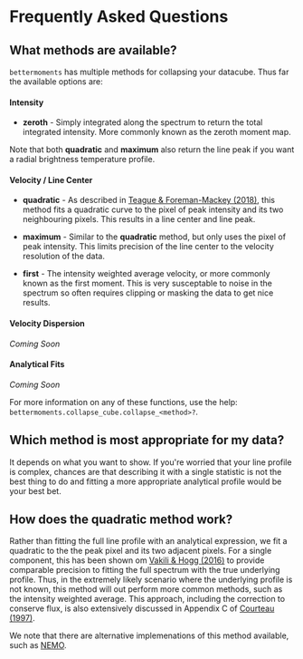 # Frequently Asked Questions

## What methods are available?

`bettermoments` has multiple methods for collapsing your datacube. Thus far the available options are:

#### Intensity

* **zeroth** - Simply integrated along the spectrum to return the total integrated intensity. More commonly known as the zeroth moment map.

Note that both **quadratic** and **maximum** also return the line peak if you want a radial brightness temperature profile.

#### Velocity / Line Center

* **quadratic** - As described in [Teague & Foreman-Mackey (2018)](http://iopscience.iop.org/article/10.3847/2515-5172/aae265/meta), this method fits a quadratic curve to the pixel of peak intensity and its two neighbouring pixels. This results in a line center and line peak.

* **maximum** - Similar to the **quadratic** method, but only uses the pixel of peak intensity. This limits precision of the line center to the velocity resolution of the data.

* **first** - The intensity weighted average velocity, or more commonly known as the first moment. This is very susceptable to noise in the spectrum so often requires clipping or masking the data to get nice results.

#### Velocity Dispersion

_Coming Soon_

#### Analytical Fits

_Coming Soon_

For more information on any of these functions, use the help: `bettermoments.collapse_cube.collapse_<method>?`.

## Which method is most appropriate for my data?

It depends on what you want to show. If you're worried that your line profile is complex, chances are that describing it with a single statistic is not the best thing to do and fitting a more appropriate analytical profile would be your best bet.

## How does the quadratic method work?

Rather than fitting the full line profile with an analytical expression, we fit a quadratic to the the peak pixel and its two adjacent pixels. For a single component, this has been shown om [Vakili & Hogg (2016)](https://arxiv.org/abs/1610.05873) to provide comparable precision to fitting the full spectrum with the true underlying profile. Thus, in the extremely likely scenario where the underlying profile is not known, this method will out perform more common methods, such as the intensity weighted average. This approach, including the correction to conserve flux, is also extensively discussed in Appendix C of [Courteau (1997)](https://arxiv.org/pdf/astro-ph/9709201.pdf).

We note that there are alternative implemenations of this method available, such as [NEMO](https://github.com/teuben/nemo).
